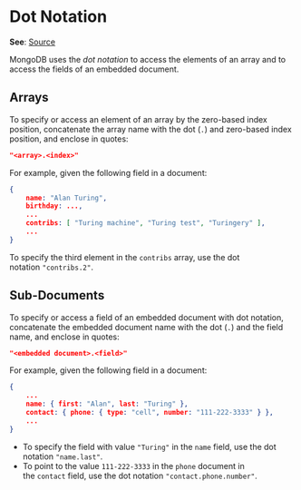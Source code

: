 # Dot Notation

**See**: [Source](https://www.mongodb.com/docs/manual/core/document/#dot-notation)

MongoDB uses the _dot notation_ to access the elements of an array and to access the fields of an embedded document.

## Arrays

To specify or access an element of an array by the zero-based index position, concatenate the array name with the dot (`.`) and zero-based index position, and enclose in quotes:

```JSON
"<array>.<index>"
```

For example, given the following field in a document:

```JSON
{
	name: "Alan Turing",
	birthday: ...,
	...
	contribs: [ "Turing machine", "Turing test", "Turingery" ],
	...
}
```

To specify the third element in the `contribs` array, use the dot notation `"contribs.2"`.

## Sub-Documents

To specify or access a field of an embedded document with dot notation, concatenate the embedded document name with the dot (`.`) and the field name, and enclose in quotes:

```JSON
"<embedded document>.<field>"
```

For example, given the following field in a document:

```JSON
{
	...
	name: { first: "Alan", last: "Turing" },
	contact: { phone: { type: "cell", number: "111-222-3333" } },
	...
}
```

-   To specify the field with value `"Turing"` in the `name` field, use the dot notation `"name.last"`.
-   To point to the value `111-222-3333` in the `phone` document in the `contact` field, use the dot notation `"contact.phone.number"`.